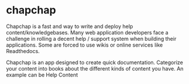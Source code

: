 chapchap
========
Chapchap is a fast and way to write and deploy help content/knowledgebases. 
Many web application developers face a challenge in rolling a decent help / support system
when building their applications. Some are forced to use wikis or online services like Readthedocs.

Chapchap is an app designed to create quick documentation. Categorize your content into books about the different kinds of content you have.
An example can be Help Content
